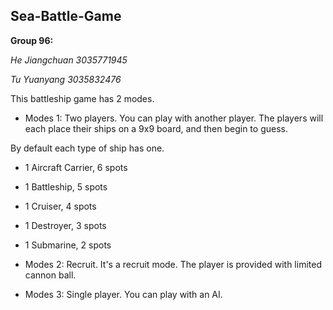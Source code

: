 ## Sea-Battle-Game

**Group 96:**

_He Jiangchuan 3035771945_

_Tu Yuanyang 3035832476_


This battleship game has 2 modes.

- Modes 1:  Two players.
You can play with another player. The players will each place their ships on a 9x9 board, and then begin to guess.

By default each type of ship has one.

- 1 Aircraft Carrier, 6 spots
- 1 Battleship, 5 spots
- 1 Cruiser, 4 spots
- 1 Destroyer, 3 spots
- 1 Submarine, 2 spots




- Modes 2: Recruit.
It's a recruit mode. The player is provided with limited cannon ball.




- Modes 3: Single player.
You can play with an AI.
